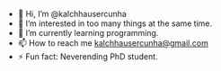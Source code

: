 - 👋 Hi, I’m @kalchhausercunha
- 👀 I’m interested in too many things at the same time. 
- 🌱 I’m currently learning programming.
- 📫 How to reach me kalchhausercunha@gmail.com
- ⚡ Fun fact: Neverending PhD student.

<!---
kalchhausercunha/kalchhausercunha is a ✨ special ✨ repository because its `README.md` (this file) appears on your GitHub profile.
You can click the Preview link to take a look at your changes.
--->
